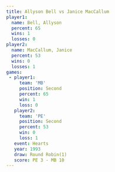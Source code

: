 ```yaml
---
title: Allyson Bell vs Janice MacCallum
player1:                 
  name: Bell, Allyson    
  percent: 65            
  wins: 1                
  losses: 0              
player2:                 
  name: MacCallum, Janice
  percent: 53            
  wins: 0                
  losses: 1              
games:
 - player1:          
     team: 'MB'      
     position: Second
     percent: 65     
     win: 1          
     loss: 0         
   player2:          
     team: 'PE'      
     position: Second
     percent: 53     
     win: 0          
     loss: 1         
   event: Hearts       
   year: 1993          
   draw: Round Robin(1)
   score: PE 3 - MB 10 
---
```

